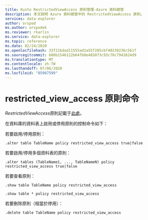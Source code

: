 ```yaml
---
title: Kusto RestrictedViewAccess 原則管理-Azure 資料總管
description: 本文說明 Azure 資料總管中的 RestrictedViewAccess 原則。
services: data-explorer
author: orspod
ms.author: orspodek
ms.reviewer: rkarlin
ms.service: data-explorer
ms.topic: reference
ms.date: 02/24/2020
ms.openlocfilehash: 33f21bdad11555ad2a55f285cbf40239236c561f
ms.sourcegitcommit: b08b1546122b64fb8e465073c93c78c7943824d9
ms.translationtype: MT
ms.contentlocale: zh-TW
ms.lasthandoff: 07/06/2020
ms.locfileid: "85967599"
---
```

# <a name="restricted_view_access-policy-command"></a>restricted_view_access 原則命令

*RestrictedViewAccess*原則記載于[此處](../management/restrictedviewaccesspolicy.md)。

在資料庫的資料表上啟用或停用原則的控制命令如下：

若要啟用/停用原則：
```kusto
.alter table TableName policy restricted_view_access true|false
```

若要啟用/停用多個資料表的原則：
```kusto
.alter tables (TableName1, ..., TableNameN) policy restricted_view_access true|false
```

若要查看原則：
```kusto
.show table TableName policy restricted_view_access  

.show table * policy restricted_view_access  
```

若要刪除原則（相當於停用）：
```kusto
.delete table TableName policy restricted_view_access  
```